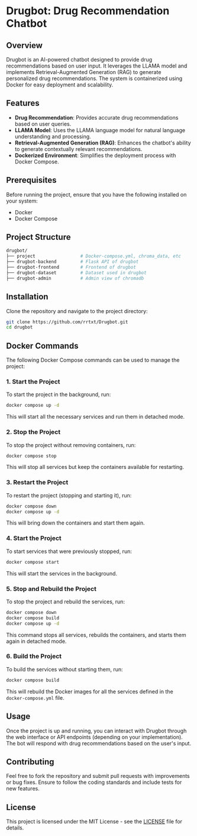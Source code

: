 # Drugbot: Drug Recommendation Chatbot

## Overview

Drugbot is an AI-powered chatbot designed to provide drug recommendations based on user input. It leverages the LLAMA model and implements Retrieval-Augmented Generation (RAG) to generate personalized drug recommendations. The system is containerized using Docker for easy deployment and scalability.

## Features

- **Drug Recommendation**: Provides accurate drug recommendations based on user queries.
- **LLAMA Model**: Uses the LLAMA language model for natural language understanding and processing.
- **Retrieval-Augmented Generation (RAG)**: Enhances the chatbot's ability to generate contextually relevant recommendations.
- **Dockerized Environment**: Simplifies the deployment process with Docker Compose.

## Prerequisites

Before running the project, ensure that you have the following installed on your system:

- Docker
- Docker Compose

## Project Structure

```bash
drugbot/
├── project                 # Docker-compose.yml, chroma_data, etc
├── drugbot-backend         # Flask API of drugbot
├── drugbot-frontend        # Frontend of drugbot
├── drugbot-dataset         # Dataset used in drugbot
├── drugbot-admin           # Admin view of chromadb
```

## Installation

Clone the repository and navigate to the project directory:

```bash
git clone https://github.com/rrtxt/Drugbot.git
cd drugbot
```

## Docker Commands

The following Docker Compose commands can be used to manage the project:

### 1. Start the Project

To start the project in the background, run:

```bash
docker compose up -d
```

This will start all the necessary services and run them in detached mode.

### 2. Stop the Project

To stop the project without removing containers, run:

```bash
docker compose stop
```

This will stop all services but keep the containers available for restarting.

### 3. Restart the Project

To restart the project (stopping and starting it), run:

```bash
docker compose down
docker compose up -d
```

This will bring down the containers and start them again.

### 4. Start the Project

To start services that were previously stopped, run:

```bash
docker compose start
```

This will start the services in the background.

### 5. Stop and Rebuild the Project

To stop the project and rebuild the services, run:

```bash
docker compose down
docker compose build
docker compose up -d
```

This command stops all services, rebuilds the containers, and starts them again in detached mode.

### 6. Build the Project

To build the services without starting them, run:

```bash
docker compose build
```

This will rebuild the Docker images for all the services defined in the `docker-compose.yml` file.

## Usage

Once the project is up and running, you can interact with Drugbot through the web interface or API endpoints (depending on your implementation). The bot will respond with drug recommendations based on the user's input.

## Contributing

Feel free to fork the repository and submit pull requests with improvements or bug fixes. Ensure to follow the coding standards and include tests for new features.

## License

This project is licensed under the MIT License - see the [LICENSE](LICENSE) file for details.
